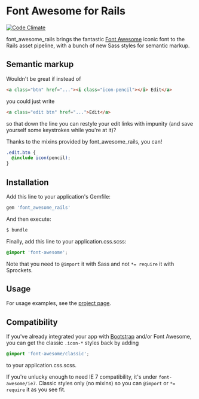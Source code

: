 # Font Awesome for Rails
[![Code Climate](https://codeclimate.com/badge.png)](https://codeclimate.com/github/haines/font_awesome_rails)

font_awesome_rails brings the fantastic [Font Awesome](http://fortawesome.github.com/Font-Awesome) iconic font to the Rails asset pipeline, with a bunch of new Sass styles for semantic markup.


## Semantic markup

Wouldn't be great if instead of
```html
<a class="btn" href="..."><i class="icon-pencil"></i> Edit</a>
```
you could just write
```html
<a class="edit btn" href="...">Edit</a>
```
so that down the line you can restyle your edit links with impunity (and save yourself some keystrokes while you're at it)?

Thanks to the mixins provided by font_awesome_rails, you can!
```scss
.edit.btn {
  @include icon(pencil);
}
```


## Installation

Add this line to your application's Gemfile:
```ruby
gem 'font_awesome_rails'
```
And then execute:
```bash
$ bundle
```

Finally, add this line to your application.css.scss:
```scss
@import 'font-awesome';
```
Note that you need to `@import` it with Sass and not `*= require` it with Sprockets.


## Usage

For usage examples, see the [project page](http://haines.github.com/font_awesome_rails/).


## Compatibility

If you've already integrated your app with [Bootstrap](http://twitter.github.com/bootstrap)
and/or Font Awesome, you can get the classic `.icon-*` styles back by adding
```scss
@import 'font-awesome/classic';
```
to your application.css.scss.

If you're unlucky enough to need IE 7 compatibility, it's under `font-awesome/ie7`.
Classic styles only (no mixins) so you can `@import` or `*= require` it as you see fit.
